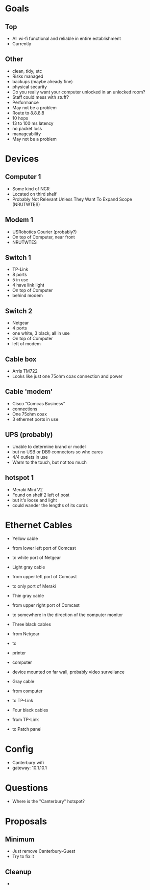 # Goals

## Top

- All wi-fi functional and reliable in entire establishment
 - Currently

## Other

- clean, tidy, etc
- Risks managed
 - backups (maybe already fine)
 - physical security
  - Do you really want your computer unlocked in an unlocked room?
  - Staff could mess with stuff?
- Performance
 - May not be a problem
 - Route to 8.8.8.8
  - 10 hops
  - 13 to 100 ms latency
  - no packet loss
- manageability
 - May not be a problem

# Devices

## Computer 1

- Some kind of NCR
- Located on third shelf
- Probably Not Relevant Unless They Want To Expand Scope (NRUTWTES)

## Modem 1

- USRobotics Courier (probably?)
- On top of Computer, near front
- NRUTWTES

## Switch 1

- TP-Link
- 8 ports
 - 5 in use
 - 4 have link light
- On top of Computer
 - behind modem

## Switch 2

- Netgear
- 4 ports
 - one white, 3 black, all in use
- On top of Computer
 - left of modem

## Cable box

- Arris TM722
- Looks like just one 75ohm coax connection and power

## Cable 'modem'

- Cisco "Comcas Business"
- connections
 - One 75ohm coax
 - 3 ethernet ports in use

## UPS (probably)

- Unable to determine brand or model
 - but no USB or DB9 connectors so who cares
- 4/4 outlets in use
- Warm to the touch, but not too much

## hotspot 1

- Meraki Mini V2
- Found on shelf 2 left of post
 - but it's loose and light
 - could wander the lengths of its cords

# Ethernet Cables

- Yellow cable
 - from lower left port of Comcast
 - to white port of Netgear

- Light gray cable
 - from upper left port of Comcast
 - to only port of Meraki

- Thin gray cable
 - from upper right port of Comcast
 - to somewhere in the direction of the computer monitor

- Three black cables
 - from Netgear
 - to
  - printer
  - computer
  - device mounted on far wall, probably video surveilance

- Gray cable
 - from computer
 - to TP-Link

- Four black cables
 - from TP-Link
 - to Patch panel

# Config

- Canterbury wifi
 - gateway: 10.1.10.1

# Questions

- Where is the "Canterbury" hotspot?

# Proposals

## Minimum

- Just remove Canterbury-Guest
- Try to fix it

## Cleanup

- 


